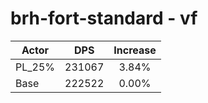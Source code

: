 # brh-fort-standard - vf
| Actor | DPS | Increase |
|---|:---:|:---:|
|PL_25%|231067|3.84%|
|Base|222522|0.00%|
